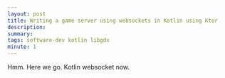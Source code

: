 ```yaml
---
layout: post
title: Writing a game server using websockets in Kotlin using Ktor
description: 
summary: 
tags: software-dev kotlin libgdx
minute: 1
---
```


Hmm. Here we go. Kotlin websocket now.
